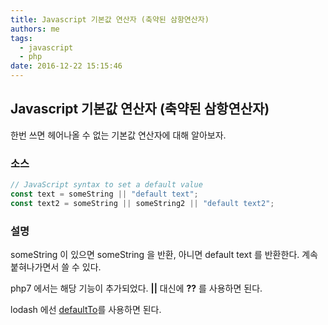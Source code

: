 ```yaml
---
title: Javascript 기본값 연산자 (축약된 삼항연산자)
authors: me
tags:
  - javascript
  - php
date: 2016-12-22 15:15:46
---
```


## Javascript 기본값 연산자 (축약된 삼항연산자)

한번 쓰면 헤어나올 수 없는 기본값 연산자에 대해 알아보자.

### 소스

```js
// JavaScript syntax to set a default value
const text = someString || "default text";
const text2 = someString || someString2 || "default text2";
```

### 설명

someString 이 있으면 someString 을 반환, 아니면 default text 를 반환한다.
계속 붙혀나가면서 쓸 수 있다.

php7 에서는 해당 기능이 추가되었다. **||** 대신에 **??** 를 사용하면 된다.

lodash 에선 [defaultTo](https://lodash.com/docs/4.17.2#defaultTo)를 사용하면 된다.
